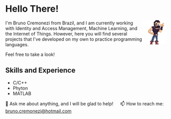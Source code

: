 <h1>Hello There!</h1>
<img align="right" src="https://github.com/BrunoCremonezi/BrunoCremonezi/blob/main/Sprite-Eu.png" width="15%" height="15%"/>
 <p> I'm Bruno Cremonezi from Brazil, and I am currently working with Identity and Access Management, Machine Learning, and the Internet of Things.
 However, here you will find several projects that I've developed on my own to practice programming languages. 
 
 <p> Feel free to take a look!
 
 ## Skills and Experience
  - C/C++
  - Phyton
  - MATLAB

💬 Ask me about anything, and I will be glad to help! &emsp; 📫 How to reach me: bruno.cremonezi@hotmail.com
